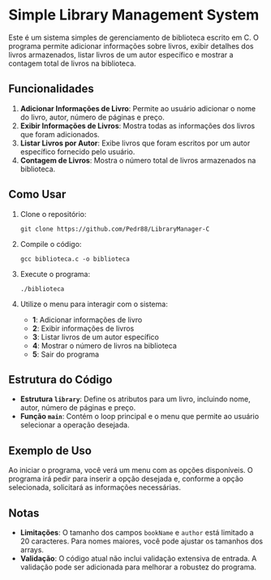 # Simple Library Management System

Este é um sistema simples de gerenciamento de biblioteca escrito em C. O programa permite adicionar informações sobre livros, exibir detalhes dos livros armazenados, listar livros de um autor específico e mostrar a contagem total de livros na biblioteca.

## Funcionalidades

1.  **Adicionar Informações de Livro**: Permite ao usuário adicionar o nome do livro, autor, número de páginas e preço.
2.  **Exibir Informações de Livros**: Mostra todas as informações dos livros que foram adicionados.
3.  **Listar Livros por Autor**: Exibe livros que foram escritos por um autor específico fornecido pelo usuário.
4.  **Contagem de Livros**: Mostra o número total de livros armazenados na biblioteca.

## Como Usar

1.  Clone o repositório:
    
    `git clone https://github.com/Pedr88/LibraryManager-C`
    
2.  Compile o código:
    
    `gcc biblioteca.c -o biblioteca`
    
3.  Execute o programa:
    
    `./biblioteca`
    
4.  Utilize o menu para interagir com o sistema:
    
    -   **1**: Adicionar informações de livro
    -   **2**: Exibir informações de livros
    -   **3**: Listar livros de um autor específico
    -   **4**: Mostrar o número de livros na biblioteca
    -   **5**: Sair do programa

## Estrutura do Código

-   **Estrutura `library`**: Define os atributos para um livro, incluindo nome, autor, número de páginas e preço.
-   **Função `main`**: Contém o loop principal e o menu que permite ao usuário selecionar a operação desejada.

## Exemplo de Uso

Ao iniciar o programa, você verá um menu com as opções disponíveis. O programa irá pedir para inserir a opção desejada e, conforme a opção selecionada, solicitará as informações necessárias.

## Notas

-   **Limitações**: O tamanho dos campos `bookName` e `author` está limitado a 20 caracteres. Para nomes maiores, você pode ajustar os tamanhos dos arrays.
-   **Validação**: O código atual não inclui validação extensiva de entrada. A validação pode ser adicionada para melhorar a robustez do programa.